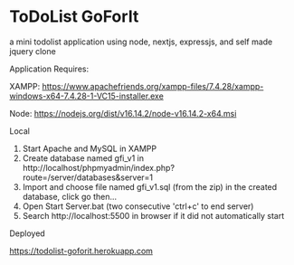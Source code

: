 # ToDoList GoForIt
a mini todolist application using node, nextjs, expressjs, and self made jquery clone

Application Requires:

  XAMPP: https://www.apachefriends.org/xampp-files/7.4.28/xampp-windows-x64-7.4.28-1-VC15-installer.exe
  
  Node: https://nodejs.org/dist/v16.14.2/node-v16.14.2-x64.msi

Local
  1) Start Apache and MySQL in XAMPP
  2) Create database named gfi_v1 in http://localhost/phpmyadmin/index.php?route=/server/databases&server=1
  3) Import and choose file named gfi_v1.sql (from the zip) in the created database, click go then...
  4) Open Start Server.bat (two consecutive 'ctrl+c' to end server)
  5) Search http://localhost:5500 in browser if it did not automatically start

Deployed
  
  https://todolist-goforit.herokuapp.com

